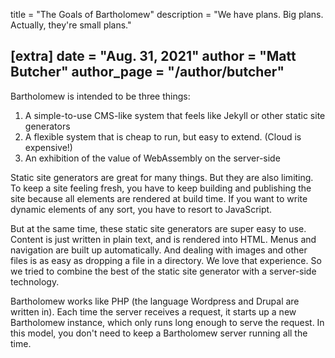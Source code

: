 title = "The Goals of Bartholomew"
description = "We have plans. Big plans. Actually, they're small plans."

[extra]
date = "Aug. 31, 2021"
author = "Matt Butcher"
author_page = "/author/butcher"
---

Bartholomew is intended to be three things:

1. A simple-to-use CMS-like system that feels like Jekyll or other static site generators
2. A flexible system that is cheap to run, but easy to extend. (Cloud is expensive!)
3. An exhibition of the value of WebAssembly on the server-side

Static site generators are great for many things. But they are also limiting. To keep
a site feeling fresh, you have to keep building and publishing the site because all
elements are rendered at build time. If you want to write dynamic elements of any sort,
you have to resort to JavaScript.

But at the same time, these static site generators are super easy to use. Content is
just written in plain text, and is rendered into HTML. Menus and navigation are
built up automatically. And dealing with images and other files is as easy as dropping
a file in a directory. We love that experience. So we tried to combine the best of the
static site generator with a server-side technology.

Bartholomew works like PHP (the language Wordpress and Drupal are written in). Each
time the server receives a request, it starts up a new Bartholomew instance, which only
runs long enough to serve the request. In this model, you don't need to keep a
Bartholomew server running all the time.

